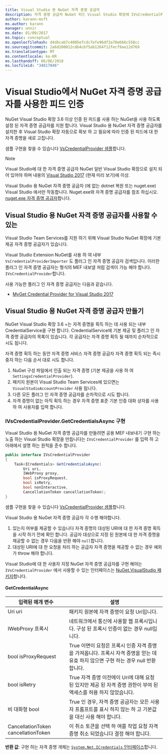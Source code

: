 ```yaml
---
title: Visual Studio 용 NuGet 자격 증명 공급자
description: 자격 증명 공급자 NuGet 피드 Visual Studio 확장에 IVsCredentialProvider 인터페이스를 구현 하 여 인증 합니다.
author: karann-msft
ms.author: karann
manager: unnir
ms.date: 01/09/2017
ms.topic: conceptual
ms.openlocfilehash: d4dbcab7c4005efcdc7efe96df3a70e666c558cc
ms.sourcegitcommit: 2a6d200012cdb4cbf5ab1264f12fecf9ae12d769
ms.translationtype: MT
ms.contentlocale: ko-KR
ms.lasthandoff: 06/06/2018
ms.locfileid: "34817846"
---
```

# <a name="authenticating-feeds-in-visual-studio-with-nuget-credential-providers"></a>Visual Studio에서 NuGet 자격 증명 공급자를 사용한 피드 인증

NuGet Visual Studio 확장 3.6 이상 인증 된 피드를 사용 하는 NuGet을 사용 하도록 설정 된 자격 증명 공급자를 지원 합니다.
Visual Studio 용 NuGet 자격 증명 공급자를 설치한 후 Visual Studio 확장 자동으로 확보 하 고 필요에 따라 인증 된 피드에 대 한 자격 증명을 새로 고칩니다.

샘플 구현을 찾을 수 있습니다 [VsCredentialProvider 샘플](https://github.com/NuGet/Samples/tree/master/VsCredentialProvider)합니다.

> [!Note]
> Visual Studio에 대 한 자격 증명 공급자 NuGet 일반 Visual Studio 확장으로 설치 되어 있어야 하며 내용의 [Visual Studio 2017](https://aka.ms/vs/15/preview/vs_enterprise) (현재 미리 보기)에 이상.
>
> Visual Studio 용 NuGet 자격 증명 공급자 (에 없는 dotnet 복원 또는 nuget.exe) Visual Studio 에서만 작동합니다. Nuget.exe와 자격 증명 공급자를 참조 하십시오. [nuget.exe 자격 증명 공급자](nuget-exe-Credential-providers.md)합니다.

## <a name="available-nuget-credential-providers-for-visual-studio"></a>Visual Studio 용 NuGet 자격 증명 공급자를 사용할 수 있는

Visual Studio Team Services를 지원 하기 위해 Visual Studio NuGet 확장에 기본 제공 자격 증명 공급자가 있습니다.

Visual Studio Extension NuGet를 사용 하 여 내부 `VsCredentialProviderImporter` 도 플러그 인 자격 증명 공급자 검색입니다. 이러한 플러그 인 자격 증명 공급자는 형식의 MEF 내보낼 처럼 검색이 가능 해야 합니다. `IVsCredentialProvider`합니다.

사용 가능한 플러그 인 자격 증명 공급자는 다음과 같습니다.

- [MyGet Credential Provider for Visual Studio 2017](http://docs.myget.org/docs/reference/credential-provider-for-visual-studio)

## <a name="creating-a-nuget-credential-provider-for-visual-studio"></a>Visual Studio 용 NuGet 자격 증명 공급자 만들기

NuGet Visual Studio 확장 3.6 +는 자격 증명을 획득 하는 데 사용 되는 내부 CredentialService을 구현 합니다. CredentialService에 기본 제공 및 플러그 인 자격 증명 공급자의 목록이 있습니다. 각 공급자는 자격 증명 획득 될 때까지 순차적으로 시도 됩니다.

자격 증명 획득 하는 동안 자격 증명 서비스 자격 증명 공급자 자격 증명 획득 되는 즉시 중지 하는 다음 순서 대로 시도 합니다.

1. NuGet 구성 파일에서 인출 되는 자격 증명 (기본 제공을 사용 하 여 `SettingsCredentialProvider`).
1. 패키지 원본이 Visual Studio Team Services에 있으면는 `VisualStudioAccountProvider` 사용 됩니다.
1. 다른 모든 플러그 인 자격 증명 공급자를 순차적으로 시도 합니다.
1. 자격 증명이 없는 아직 획득 하는 경우 자격 증명 표준 기본 인증 대화 상자를 사용 하 여 사용자를 입력 합니다.

### <a name="implementing-ivscredentialprovidergetcredentialsasync"></a>IVsCredentialProvider.GetCredentialsAsync 구현

Visual Studio 용 NuGet 자격 증명 공급자를 만들려면 공용 MEF 내보내기 구현 하는 노출 하는 Visual Studio 확장을 만듭니다는 `IVsCredentialProvider` 를 입력 하 고 아래에서 설명 하는 원칙을 준수 합니다.

```cs
public interface IVsCredentialProvider
{
    Task<ICredentials> GetCredentialsAsync(
        Uri uri,
        IWebProxy proxy,
        bool isProxyRequest,
        bool isRetry,
        bool nonInteractive,
        CancellationToken cancellationToken);
}
```

샘플 구현을 찾을 수 있습니다 [VsCredentialProvider 샘플](https://github.com/NuGet/Samples/tree/master/VsCredentialProvider)합니다.

Visual Studio 용 NuGet 자격 증명 공급자 각 수행 해야합니다.

1. 있는지 여부를 제공할 수 있습니다 자격 증명의 대상된 URI에 대 한 자격 증명 획득을 시작 하기 전에 확인 합니다. 공급자 대상으로 지정 된 원본에 대 한 자격 증명을 제공할 수 없는 경우 다음을 반환 해야 `null`합니다.
1. 대상된 URI에 대 한 요청을 처리 하는 공급자 자격 증명을 제공할 수 없는 경우 예외가 throw 해야 합니다.

Visual Studio에 대 한 사용자 지정 NuGet 자격 증명 공급자를 구현 해야는 `IVsCredentialProvider` 에서 사용할 수 있는 인터페이스는 [NuGet.VisualStudio 패키지](https://www.nuget.org/packages/NuGet.VisualStudio/)합니다.

#### <a name="getcredentialasync"></a>GetCredentialAsync

| 입력된 매개 변수 |설명|
| ----------------|-----------|
| Uri uri | 패키지 원본에 자격 증명이 요청 Uri입니다.|
| IWebProxy 프록시 | 네트워크에서 통신에 사용할 웹 프록시입니다. 구성 된 프록시 인증이 없는 경우 null입니다. |
| bool isProxyRequest | True 이면이 요청은 프록시 인증 자격 증명을 가져옵니다. 프록시 자격 증명을 얻는 데 유효 하지 않으면 구현 하는 경우 null 반환 합니다. |
| bool isRetry | True 자격 증명 이전에이 Uri에 대해 요청 된 있지만 제공 된 자격 증명 권한이 부여 된 액세스를 허용 하지 않았습니다. |
| 비 대화형 bool | True 인 경우, 자격 증명 공급자는 모든 사용자 프롬프트를 표시 하지 않는 하 고 기본값을 대신 사용 해야 합니다. |
| CancellationToken cancellationToken | 이 취소 토큰을 선택 하 여를 작업 요청 자격 증명 취소 되었습니다 결정 해야 합니다. |

**반환 값**: 구현 하는 자격 증명 개체는 [ `System.Net.ICredentials` 인터페이스](/dotnet/api/system.net.icredentials?view=netstandard-2.0)합니다.
